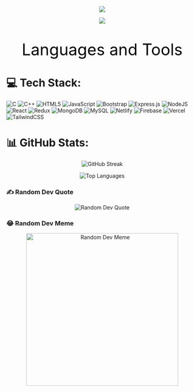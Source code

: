 <p align="center">
  <a href="https://github.com/MgMorshed123">
    <img src="https://readme-typing-svg.demolab.com/?lines=Nice%20to%20See%20You%20Here;&font=Fira%20Code&center=true&width=400&height=45&color=ff0000&vCenter=true&size=22&pause=7000" />
  </a>
</p>


<p align="center">
  <a href="https://github.com/MgMorshed123">
    <img src="https://readme-typing-svg.demolab.com/?lines=Myself%20Mg%20Morshed;MERN%20Stack%20Developer;%22Continuous%20learner%20and%20technology%20enthusiast%22&font=Fira%20Code&center=true&width=650&height=45&color=0000ff&vCenter=true&size=22 &pause=10" />
  </a>
</p>
        <p align="center" style="font-size:42px; color:black;">Languages and Tools</p>




# 💻 Tech Stack:
![C](https://img.shields.io/badge/c-%2300599C.svg?style=for-the-badge&logo=c&logoColor=white) ![C++](https://img.shields.io/badge/c++-%2300599C.svg?style=for-the-badge&logo=c%2B%2B&logoColor=white) ![HTML5](https://img.shields.io/badge/html5-%23E34F26.svg?style=for-the-badge&logo=html5&logoColor=white) ![JavaScript](https://img.shields.io/badge/javascript-%23323330.svg?style=for-the-badge&logo=javascript&logoColor=%23F7DF1E) ![Bootstrap](https://img.shields.io/badge/bootstrap-%238511FA.svg?style=for-the-badge&logo=bootstrap&logoColor=white) ![Express.js](https://img.shields.io/badge/express.js-%23404d59.svg?style=for-the-badge&logo=express&logoColor=%2361DAFB) ![NodeJS](https://img.shields.io/badge/node.js-6DA55F?style=for-the-badge&logo=node.js&logoColor=white) ![React](https://img.shields.io/badge/react-%2320232a.svg?style=for-the-badge&logo=react&logoColor=%2361DAFB) ![Redux](https://img.shields.io/badge/redux-%23593d88.svg?style=for-the-badge&logo=redux&logoColor=white) ![MongoDB](https://img.shields.io/badge/MongoDB-%234ea94b.svg?style=for-the-badge&logo=mongodb&logoColor=white) ![MySQL](https://img.shields.io/badge/mysql-%2300000f.svg?style=for-the-badge&logo=mysql&logoColor=white) ![Netlify](https://img.shields.io/badge/netlify-%23000000.svg?style=for-the-badge&logo=netlify&logoColor=#00C7B7) ![Firebase](https://img.shields.io/badge/firebase-%23039BE5.svg?style=for-the-badge&logo=firebase) ![Vercel](https://img.shields.io/badge/vercel-%23000000.svg?style=for-the-badge&logo=vercel&logoColor=white) ![TailwindCSS](https://img.shields.io/badge/tailwindcss-%2338B2AC.svg?style=for-the-badge&logo=tailwind-css&logoColor=white)
# 📊 GitHub Stats:

<p align="center">
  <img src="https://github-readme-streak-stats.herokuapp.com/?user=MgMorshed123&theme=dark&hide_border=false" alt="GitHub Streak" />
</p>

<p align="center">
  <img src="https://github-readme-stats.vercel.app/api/top-langs/?username=MgMorshed123&theme=dark&hide_border=false&include_all_commits=true&count_private=false&layout=compact" alt="Top Languages" />
</p>

### ✍️ Random Dev Quote

<p align="center">
  <img src="https://quotes-github-readme.vercel.app/api?type=horizontal&theme=radical" alt="Random Dev Quote" />
</p>

### 😂 Random Dev Meme

<p align="center">
  <img src='https://randommeme-five.vercel.app/' style="height: 400px;" alt="Random Dev Meme" />
</p>
